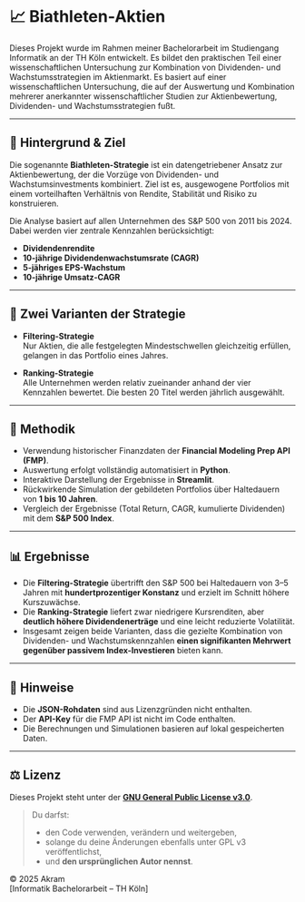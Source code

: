# 📈 Biathleten-Aktien

Dieses Projekt wurde im Rahmen meiner Bachelorarbeit im Studiengang Informatik an der TH Köln entwickelt. Es bildet den praktischen Teil einer wissenschaftlichen Untersuchung zur Kombination von Dividenden- und Wachstumsstrategien im Aktienmarkt. Es basiert auf einer wissenschaftlichen Untersuchung, die auf der Auswertung und Kombination mehrerer anerkannter wissenschaftlicher Studien zur Aktienbewertung, Dividenden- und Wachstumsstrategien fußt.

---

## 🧠 Hintergrund & Ziel

Die sogenannte **Biathleten-Strategie** ist ein datengetriebener Ansatz zur Aktienbewertung, der die Vorzüge von Dividenden- und Wachstumsinvestments kombiniert. Ziel ist es, ausgewogene Portfolios mit einem vorteilhaften Verhältnis von Rendite, Stabilität und Risiko zu konstruieren.

Die Analyse basiert auf allen Unternehmen des S&P 500 von 2011 bis 2024. Dabei werden vier zentrale Kennzahlen berücksichtigt:

- **Dividendenrendite**
- **10-jährige Dividendenwachstumsrate (CAGR)**
- **5-jähriges EPS-Wachstum**
- **10-jährige Umsatz-CAGR**

---

## 🧪 Zwei Varianten der Strategie

- **Filtering-Strategie**  
  Nur Aktien, die alle festgelegten Mindestschwellen gleichzeitig erfüllen, gelangen in das Portfolio eines Jahres.

- **Ranking-Strategie**  
  Alle Unternehmen werden relativ zueinander anhand der vier Kennzahlen bewertet. Die besten 20 Titel werden jährlich ausgewählt.

---

## 🧮 Methodik

- Verwendung historischer Finanzdaten der **Financial Modeling Prep API (FMP)**.
- Auswertung erfolgt vollständig automatisiert in **Python**.
- Interaktive Darstellung der Ergebnisse in **Streamlit**.
- Rückwirkende Simulation der gebildeten Portfolios über Haltedauern von **1 bis 10 Jahren**.
- Vergleich der Ergebnisse (Total Return, CAGR, kumulierte Dividenden) mit dem **S&P 500 Index**.

---

## 📊 Ergebnisse

- Die **Filtering-Strategie** übertrifft den S&P 500 bei Haltedauern von 3–5 Jahren mit **hundertprozentiger Konstanz** und erzielt im Schnitt höhere Kurszuwächse.
- Die **Ranking-Strategie** liefert zwar niedrigere Kursrenditen, aber **deutlich höhere Dividendenerträge** und eine leicht reduzierte Volatilität.
- Insgesamt zeigen beide Varianten, dass die gezielte Kombination von Dividenden- und Wachstumskennzahlen **einen signifikanten Mehrwert gegenüber passivem Index-Investieren** bieten kann.

---

## 📌 Hinweise

- Die **JSON-Rohdaten** sind aus Lizenzgründen nicht enthalten.
- Der **API-Key** für die FMP API ist nicht im Code enthalten.
- Die Berechnungen und Simulationen basieren auf lokal gespeicherten Daten.

---

## ⚖️ Lizenz

Dieses Projekt steht unter der **[GNU General Public License v3.0](LICENSE)**.

> Du darfst:
> - den Code verwenden, verändern und weitergeben,  
> - solange du deine Änderungen ebenfalls unter GPL v3 veröffentlichst,  
> - und **den ursprünglichen Autor nennst**.

© 2025 Akram  
[Informatik Bachelorarbeit – TH Köln]
